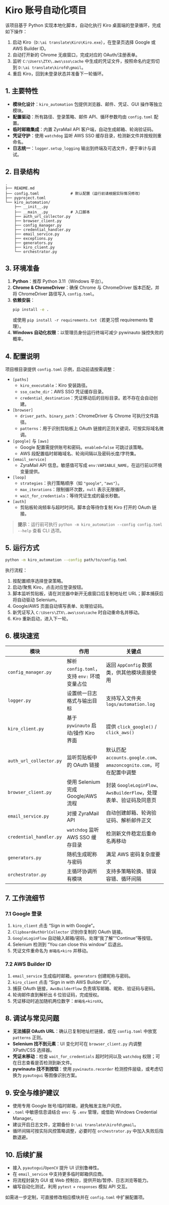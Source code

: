 # Kiro 账号自动化项目

该项目基于 Python 实现本地化脚本，自动化执行 Kiro 桌面端的登录循环，完成如下操作：

1. 启动 Kiro（`D:\ai translate\Kiro\Kiro.exe`），在登录页选择 Google 或 AWS Builder ID。  
2. 自动打开新的 Chrome 无痕窗口，完成对应的 OAuth/注册表单。  
3. 监听 `C:\Users\ZTX\.aws\sso\cache` 中生成的凭证文件，按照命名约定剪切到 `D:\ai translate\kirofd\gmail`。  
4. 重启 Kiro，回到未登录状态并准备下一轮循环。

## 1. 主要特性
- **模块化设计**：`kiro_automation` 包提供浏览器、邮件、凭证、GUI 操作等独立模块。  
- **配置驱动**：所有路径、登录策略、邮件 API、循环参数均由 `config.toml` 配置。  
- **临时邮箱集成**：内置 ZyraMail API 客户端，自动生成邮箱、轮询验证码。  
- **凭证守护**：使用 `watchdog` 监听 AWS SSO 缓存目录，检测新文件并按规则重命名。  
- **日志统一**：`logger.setup_logging` 输出到终端及可选文件，便于审计与调试。

## 2. 目录结构
```
.
├── README.md
├── config.toml              # 默认配置（运行前请根据实际情况修改）
├── pyproject.toml
└── kiro_automation/
    ├── __init__.py
    ├── __main__.py          # 入口脚本
    ├── auth_url_collector.py
    ├── browser_client.py
    ├── config_manager.py
    ├── credential_handler.py
    ├── email_service.py
    ├── exceptions.py
    ├── generators.py
    ├── kiro_client.py
    └── orchestrator.py
```

## 3. 环境准备
1. **Python**：推荐 Python 3.11（Windows 平台）。  
2. **Chrome & ChromeDriver**：确保 Chrome 与 ChromeDriver 版本匹配，并将 ChromeDriver 路径写入 `config.toml`。  
3. **依赖安装**：
   ```bash
   pip install -e .
   ```
   或使用 `pip install -r requirements.txt`（若更习惯 requirements 管理）。
4. **Windows 自动化权限**：以管理员身份运行终端可减少 pywinauto 操控失败的概率。

## 4. 配置说明
项目根目录提供 `config.toml` 示例，启动前请按需调整：

- `[paths]`
  - `kiro_executable`：Kiro 安装路径。
  - `sso_cache_dir`：AWS SSO 凭证缓存目录。
  - `credential_destination`：凭证移动后的目标目录。若不存在会自动创建。
- `[browser]`
  - `driver_path`、`binary_path`：ChromeDriver 与 Chrome 可执行文件路径。
  - `patterns`：用于识别剪贴板上 OAuth 链接的正则关键词，可按实际域名微调。
- `[google]` 与 `[aws]`
  - Google 配置需提供账号和密码。`enabled=false` 可跳过该策略。  
  - AWS 段配置临时邮箱域名、轮询间隔以及密码长度/字符集。
- `[email_service]`
  - ZyraMail API 信息。敏感值可写成 `env:VARIABLE_NAME`，在运行前以环境变量提供。
- `[loop]`
  - `strategies`：执行策略顺序（如 `"google"`, `"aws"`）。
  - `max_iterations`：限制循环次数，`null` 表示无限循环。
  - `wait_for_credentials`：等待凭证生成的最长秒数。
- `[auth]`
  - 剪贴板轮询频率与超时时间。脚本会等待你复制 Kiro 打开的 OAuth 链接。

> **提示**：运行前可执行 `python -m kiro_automation --config config.toml --help` 查看 CLI 选项。

## 5. 运行方式
```bash
python -m kiro_automation --config path/to/config.toml
```
执行流程：
1. 按配置顺序选择登录策略。  
2. 启动/聚焦 Kiro，点击对应登录按钮。  
3. 脚本监听剪贴板，请在浏览器中新开无痕窗口后复制地址栏 URL；脚本捕获后将自动驱动 Selenium。  
4. Google/AWS 页面自动填写表单、处理验证码。  
5. 新凭证写入 `C:\Users\ZTX\.aws\sso\cache` 时自动重命名并移动。  
6. Kiro 重新启动，进入下一轮。

## 6. 模块速览
| 模块 | 作用 | 关键点 |
| ---- | ---- | ---- |
| `config_manager.py` | 解析 `config.toml`，支持 `env:` 环境变量占位 | 返回 `AppConfig` 数据类，供其他模块直接使用 |
| `logger.py` | 设置统一日志格式与输出目标 | 支持写入文件夹 `logs/automation.log` |
| `kiro_client.py` | 基于 `pywinauto` 启动/操作 Kiro 界面 | 提供 `click_google()` / `click_aws()` |
| `auth_url_collector.py` | 监听剪贴板中的 OAuth 链接 | 默认匹配 `accounts.google.com`、`amazoncognito.com`，可在配置中调整 |
| `browser_client.py` | 使用 Selenium 完成 Google/AWS 流程 | 封装 `GoogleLoginFlow`、`AwsBuilderFlow`，处理表单、验证码及同意页 |
| `email_service.py` | 对接 ZyraMail API | 自动创建邮箱、轮询验证码、解析邮件正文 |
| `credential_handler.py` | `watchdog` 监听 AWS SSO 缓存目录 | 检测新文件稳定后重命名再移动 |
| `generators.py` | 随机生成昵称与密码 | 满足 AWS 密码复杂度要求 |
| `orchestrator.py` | 主循环协调所有模块 | 支持多策略轮换、错误容错、循环间隔 |

## 7. 工作流细节
### 7.1 Google 登录
1. `kiro_client` 点击 “Sign in with Google”。  
2. `ClipboardAuthUrlCollector` 识别你复制的 OAuth 链接。  
3. `GoogleLoginFlow` 自动输入邮箱/密码，处理“我了解”“Continue”等按钮。  
4. Selenium 检测到 “You can close this window” 后退出。  
5. 凭证文件重命名为 `邮箱名+kiro` 并移动。

### 7.2 AWS Builder ID
1. `email_service` 生成临时邮箱，`generators` 创建昵称与密码。  
2. `kiro_client` 点击 “Sign in with AWS Builder ID”。  
3. 捕获 OAuth 链接，`AwsBuilderFlow` 负责填写邮箱、昵称、验证码与密码。  
4. 轮询邮件直到解析出 6 位验证码，完成授权。  
5. 凭证移动时追加随机两位数字：`邮箱名+kiroXX`。

## 8. 调试与常见问题
- **无法捕获 OAuth URL**：确认已复制地址栏链接，或在 `config.toml` 中放宽 `patterns` 正则。  
- **Selenium 找不到元素**：UI 变化时可在 `browser_client.py` 内调整 XPath/CSS 选择器。  
- **凭证未移动**：检查 `wait_for_credentials` 超时时间以及 `watchdog` 权限；可在日志查看是否检测到新文件。  
- **pywinauto 找不到按钮**：使用 `pywinauto.recorder` 检测控件层级，或考虑切换为 `pyautogui` 等图像识别方案。

## 9. 安全与维护建议
- 使用专用 Google 账号/临时邮箱，避免触发主账户风控。  
- `.toml` 中敏感信息请结合 `env:` 与 `.env` 管理，或借助 Windows Credential Manager。  
- 建议开启日志文件，定期备份 `D:\ai translate\kirofd\gmail`。  
- 循环间隔可按实际风控策略调整，必要时在 `orchestrator.py` 中加入失败后指数退避。

## 10. 后续扩展
- 接入 `pyautogui`/`OpenCV` 提升 UI 识别鲁棒性。  
- 在 `email_service` 中支持更多临时邮箱供应商。  
- 将流程封装为 GUI 或 Web 控制台，提供开始/暂停、日志浏览等能力。  
- 编写自动化测试，利用 `pytest` + `responses` 模拟 API 交互。

如需进一步定制，可直接修改相应模块并在 `config.toml` 中扩展配置项。
